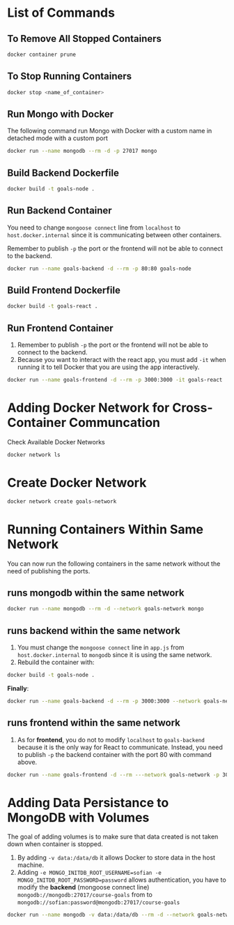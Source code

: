 # List of Commands

## To Remove All Stopped Containers
```bash
docker container prune
```

## To Stop Running Containers
```bash
docker stop <name_of_container>
```

## Run Mongo with Docker
The following command run Mongo with Docker with a custom name in detached mode with a custom port
```bash
docker run --name mongodb --rm -d -p 27017 mongo
```

## Build Backend Dockerfile
```bash
docker build -t goals-node .
```

## Run Backend Container
You need to change `mongoose connect` line from `localhost` to `host.docker.internal` since it is communicating between other containers.

Remember to publish `-p` the port or the frontend will not be able to connect to the backend.
```bash
docker run --name goals-backend -d --rm -p 80:80 goals-node
```

## Build Frontend Dockerfile
```bash
docker build -t goals-react .
```

## Run Frontend Container
1. Remember to publish `-p` the port or the frontend will not be able to connect to the backend.
2. Because you want to interact with the react app, you must add `-it` when running it to tell Docker that you are using the app interactively.

```bash
docker run --name goals-frontend -d --rm -p 3000:3000 -it goals-react
```

# Adding Docker Network for Cross-Container Communcation
Check Available Docker Networks
```bash
docker network ls
```

# Create Docker Network
```bash
docker network create goals-network
```

# Running Containers Within Same Network
You can now run the following containers in the same network without the need of publishing the ports.
## runs mongodb within the same network
```bash
docker run --name mongodb --rm -d --network goals-network mongo
```
## runs backend within the same network
1. You must change the `mongoose connect` line in `app.js` from `host.docker.internal` to `mongodb` since it is using the same network.
2. Rebuild the container with:  
```bash
docker build -t goals-node .
```
**Finally**:

```bash
docker run --name goals-backend -d --rm -p 3000:3000 --network goals-network goals-node
```
## runs frontend within the same network
1. As for **frontend**, you do not to modify `localhost` to `goals-backend` because it is the only way for React to communicate. Instead, you need to publish `-p` the backend container with the port 80 with command above.
```bash
docker run --name goals-frontend -d --rm ---network goals-network -p 3000:3000  -it goals-react
```
# Adding Data Persistance to MongoDB with Volumes
The goal of adding volumes is to make sure that data created is not taken down when container is stopped.
1. By adding `-v data:/data/db` it allows Docker to store data in the host machine. 
2. Adding `-e MONGO_INITDB_ROOT_USERNAME=sofian -e MONGO_INITDB_ROOT_PASSWORD=password` allows authentication, you have to modify the **backend** (mongoose connect line) `mongodb://mongodb:27017/course-goals` from to `mongodb://sofian:password@mongodb:27017/course-goals`
```bash
docker run --name mongodb -v data:/data/db --rm -d --network goals-network -e MONGO_INITDB_ROOT_USERNAME=sofian -e MONGO_INITDB_ROOT_PASSWORD=password mongo
```


